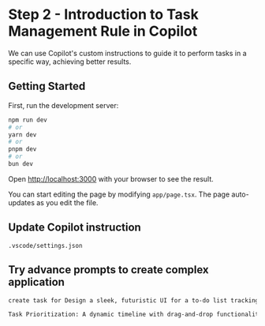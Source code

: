 # Step 2 - Introduction to Task Management Rule in Copilot
We can use Copilot's custom instructions to guide it to perform tasks in a specific way, achieving better results.

## Getting Started

First, run the development server:

```bash
npm run dev
# or
yarn dev
# or
pnpm dev
# or
bun dev
```

Open [http://localhost:3000](http://localhost:3000) with your browser to see the result.

You can start editing the page by modifying `app/page.tsx`. The page auto-updates as you edit the file.

## Update Copilot instruction
```path
.vscode/settings.json
```

## Try advance prompts to create complex application

```bash
create task for Design a sleek, futuristic UI for a to-do list tracking application with advanced features. The interface should feel highly interactive and visually innovative, incorporating holographic-style elements, smooth animations, and a clean, minimal aesthetic. Include features like:

Task Prioritization: A dynamic timeline with drag-and-drop functionality to rearrange tasks visually. AI Recommendations: A sidebar or widget that suggests task prioritization and estimated completion times based on user habits. Collaboration Features: A live, holographic collaboration view where team members’ avatars interact with shared task boards. Voice Commands: An integrated microphone icon to enable natural language task entry and updates. Progress Tracking: A circular progress tracker with colorful gradients and animations to visualize task completion. Smart Filters: Interactive tags (e.g., Work, Personal, Urgent) with glowing edges, allowing users to filter tasks effortlessly. Dark and Light Modes: Toggle between dark mode with neon highlights and a light mode with pastel gradients. Calendar Integration: A 3D rotating calendar view that merges seamlessly with tasks for scheduling. Gamification: Points or badges for task completion displayed prominently on the screen
```